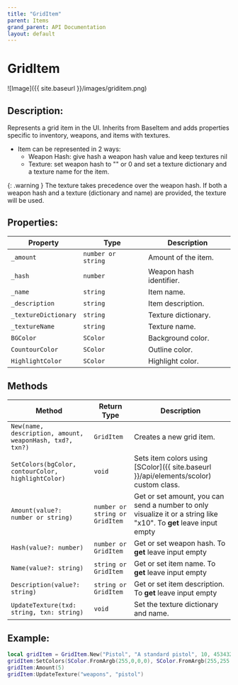 ```yaml
---
title: "GridItem"
parent: Items
grand_parent: API Documentation
layout: default
---
```


# GridItem

![Image]({{ site.baseurl }}/images/griditem.png)

## Description:
Represents a grid item in the UI. Inherits from BaseItem and adds properties specific to inventory, weapons, and items with textures.

- Item can be represented in 2 ways:
  - Weapon Hash: give hash a weapon hash value and keep textures nil
  - Texture: set weapon hash to "" or 0 and set a texture dictionary and a texture name for the item.

{: .warning }
The texture takes precedence over the weapon hash. If both a weapon hash and a texture (dictionary and name) are provided, the texture will be used.

## Properties:

| Property               | Type                 | Description                           |
|------------------------|--------------------|---------------------------------------|
| `_amount`              | `number or string`  | Amount of the item.                   |
| `_hash`                | `number`            | Weapon hash identifier.               |
| `_name`                | `string`            | Item name.                             |
| `_description`         | `string`            | Item description.                      |
| `_textureDictionary`   | `string`            | Texture dictionary.                    |
| `_textureName`         | `string`            | Texture name.                          |
| `BGColor`              | `SColor`            | Background color.                      |
| `CountourColor`        | `SColor`            | Outline color.                         |
| `HighlightColor`       | `SColor`            | Highlight color.                       |

## Methods

| Method| Return Type| Description|
|---------------|-------------------------------|-------------------------------------------------|
| `New(name, description, amount, weaponHash, txd?, txn?)`       | `GridItem`                    | Creates a new grid item.                        |
| `SetColors(bgColor, contourColor, highlightColor)`            | `void`                        | Sets item colors using [SColor]({{ site.baseurl }}/api/elements/scolor) custom class.                               |
| `Amount(value?: number or string)`                             | `number or string or GridItem`| Get or set amount, you can send a number to only visualize it or a string like "x10". To **get** leave input empty                              |
| `Hash(value?: number)`                                         | `number or GridItem`          | Get or set weapon hash. To **get** leave input empty                        |
| `Name(value?: string)`                                         | `string or GridItem`          | Get or set item name. To **get** leave input empty                           |
| `Description(value?: string)`                                  | `string or GridItem`          | Get or set item description. To **get** leave input empty                   |
| `UpdateTexture(txd: string, txn: string)`                      | `void`                        | Set the texture dictionary and name.           |

## Example:

```lua
local gridItem = GridItem.New("Pistol", "A standard pistol", 10, 453432689)
gridItem:SetColors(SColor.FromArgb(255,0,0,0), SColor.FromArgb(255,255,255,255), SColor.FromArgb(255,255,0,0))
gridItem:Amount(5)
gridItem:UpdateTexture("weapons", "pistol")
```